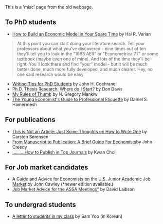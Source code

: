 This is a 'misc' page from the old webpage. 
## To PhD students
- <a href="https://docs.google.com/viewer?a=v&amp;pid=sites&amp;srcid=ZGVmYXVsdGRvbWFpbnxraW1kdWtneW9vfGd4OjY3MWY1MWRkYjg1OTcwNTc" target="_blank">How to Build an Economic Model in Your Spare Time</a> by Hal R. Varian
>At this point you can start doing your literature search. Tell your professors about what you've discovered - nine times out of ten they'll tell you to look in the "1983 AER" or "Econometrica 77" or some textbook (maybe even one of mine). And lots of the time&nbsp;they'll be right. You'll look there and find "your" model - but it will be much better done, much more fully developed, and much clearer. Hey, no one said research would be easy.
- <a href="https://docs.google.com/viewer?a=v&amp;pid=sites&amp;srcid=ZGVmYXVsdGRvbWFpbnxraW1kdWtneW9vfGd4OjhlMTYwYTMxMzQ2OTNmOQ" target="_blank">Writing Tips for PhD Students</a> by John H. Cochrane
- <a href="https://docs.google.com/viewer?a=v&amp;pid=sites&amp;srcid=ZGVmYXVsdGRvbWFpbnxraW1kdWtneW9vfGd4OjVkOTEwZjA3MjYxYTkyMDI" target="_blank">Ph.D. Thesis Research: Where do I Start?</a> by Don Davis
- <a href="https://docs.google.com/viewer?a=v&amp;pid=sites&amp;srcid=ZGVmYXVsdGRvbWFpbnxraW1kdWtneW9vfGd4OmZhYjkwNmI4ZjI4YmVmNw" target="_blank">My Rules of Thumb</a> by N. Gregory Mankiw
- <a href="https://docs.google.com/viewer?a=v&amp;pid=sites&amp;srcid=ZGVmYXVsdGRvbWFpbnxraW1kdWtneW9vfGd4OjNjNWZjODFjZWZiNmU5ODY" target="_blank">The Young Economist's Guide to Professional Etiquette</a> by Daniel S. Hamermesh


## For publications
- <a href="https://docs.google.com/viewer?a=v&amp;pid=sites&amp;srcid=ZGVmYXVsdGRvbWFpbnxraW1kdWtneW9vfGd4Ojc5ZmJiOTcxZWQwN2ViN2M" target="_blank">This is Not an Article:&nbsp;Just Some Thoughts on How to Write One</a> by Carsten Sørensen
- <a href="https://docs.google.com/viewer?a=v&amp;pid=sites&amp;srcid=ZGVmYXVsdGRvbWFpbnxraW1kdWtneW9vfGd4OjVkOTEwZjA3MjYxYTkyMDI" target="_blank">From Manuscript to Publication: A Brief Guide For Economists</a>by John Creedy
- <a href="https://docs.google.com/viewer?a=v&amp;pid=sites&amp;srcid=ZGVmYXVsdGRvbWFpbnxraW1kdWtneW9vfGd4OjFkNjkzMTBiNGM3NTUyMDI" target="_blank">..........How to Publish in Top Journals</a> by Kwan Choi

## For Job market candidates
- <a href="https://docs.google.com/viewer?a=v&amp;pid=sites&amp;srcid=ZGVmYXVsdGRvbWFpbnxraW1kdWtneW9vfGd4OjU0MWJhYTBmOTYxYzU5MTE" target="_blank">A Guide and Advice for Economists on the U.S. Junior Academic Job Market</a> by John Cawley (*newer edition available.)
- <a href="https://docs.google.com/viewer?a=v&amp;pid=sites&amp;srcid=ZGVmYXVsdGRvbWFpbnxraW1kdWtneW9vfGd4OjVjZGNkM2EyZDNkNjYzMWQ" target="_blank">Job Market Advice for the ASSA Meetings"</a> by David Laibson 

## To undergrad students
- <a href="http://bsyoo.net/docs/letter.pdf" target="_blank">A letter to students in my class</a> by Sam Yoo (in Korean)
